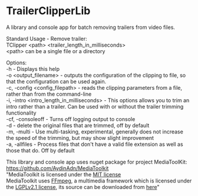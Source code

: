 # TrailerClipperLib
A library and console app for batch removing trailers from video files.  

Standard Usage - Remove trailer:   
TClipper &lt;path> &lt;trailer_length_in_milliseconds>   
&lt;path> can be a single file or a directory   

Options:  
﻿-h - Displays this help  
-o &lt;output_filename> - outputs the configuration of the clipping to file, so that the configuration can be used again.  
-c, -config &lt;config_filepath> - reads the clipping parameters from a file, rather than from the command-line   
-i, -intro &lt;intro_length_in_milliseconds> - This options allows you to trim an intro rather than a trailer.  Can be used  with or without the trailer trimming functionality  
-cf, -consoleoff - Turns off logging output to console  
-d - delete the original files that are trimmed, off by default  
-m, -multi - Use multi-tasking, experimental, generally does not increase the speed of the trimming, but may show slight improvement  
-a, -allfiles - Process files that don't have a valid file extension as well as those that do.  Off by default  


This library and console app uses nuget package for project MediaToolKit: https://github.com/AydinAdn/MediaToolkit  
"MediaToolkit is licensed under the [MIT license](https://github.com/AydinAdn/MediaToolkit/blob/master/LICENSE.md)  
MediaToolkit uses [FFmpeg](http://ffmpeg.org), a multimedia framework which is licensed under the [LGPLv2.1 license](http://www.gnu.org/licenses/old-licenses/lgpl-2.1.html), its source can be downloaded from [here](https://github.com/AydinAdn/MediaToolkit/tree/master/FFMpeg%20src)"
